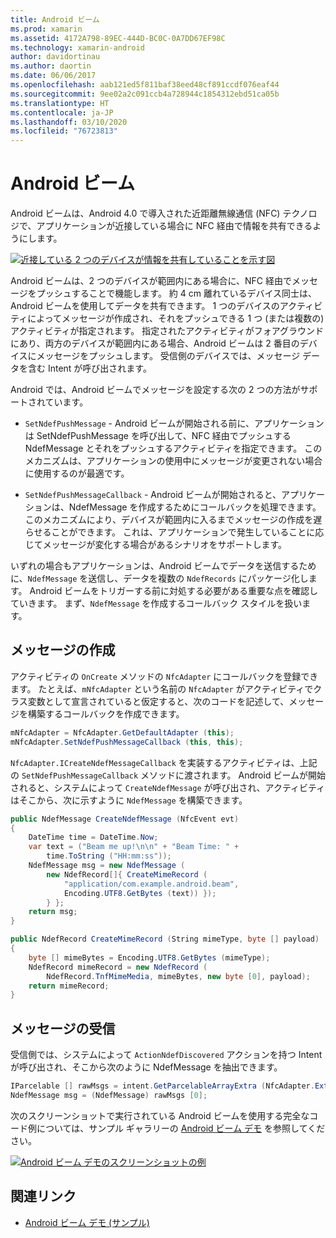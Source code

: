 ```yaml
---
title: Android ビーム
ms.prod: xamarin
ms.assetid: 4172A798-89EC-444D-BC0C-0A7DD67EF98C
ms.technology: xamarin-android
author: davidortinau
ms.author: daortin
ms.date: 06/06/2017
ms.openlocfilehash: aab121ed5f811baf38eed48cf891ccdf076eaf44
ms.sourcegitcommit: 9ee02a2c091ccb4a728944c1854312ebd51ca05b
ms.translationtype: HT
ms.contentlocale: ja-JP
ms.lasthandoff: 03/10/2020
ms.locfileid: "76723813"
---
```

# <a name="android-beam"></a>Android ビーム

Android ビームは、Android 4.0 で導入された近距離無線通信 (NFC) テクノロジで、アプリケーションが近接している場合に NFC 経由で情報を共有できるようにします。

[![近接している 2 つのデバイスが情報を共有していることを示す図](android-beam-images/androidbeam.png)](android-beam-images/androidbeam.png#lightbox)

Android ビームは、2 つのデバイスが範囲内にある場合に、NFC 経由でメッセージをプッシュすることで機能します。 約 4 cm 離れているデバイス同士は、Android ビームを使用してデータを共有できます。 1 つのデバイスのアクティビティによってメッセージが作成され、それをプッシュできる 1 つ (または複数の) アクティビティが指定されます。 指定されたアクティビティがフォアグラウンドにあり、両方のデバイスが範囲内にある場合、Android ビームは 2 番目のデバイスにメッセージをプッシュします。 受信側のデバイスでは、メッセージ データを含む Intent が呼び出されます。

Android では、Android ビームでメッセージを設定する次の 2 つの方法がサポートされています。

- `SetNdefPushMessage` - Android ビームが開始される前に、アプリケーションは SetNdefPushMessage を呼び出して、NFC 経由でプッシュする NdefMessage とそれをプッシュするアクティビティを指定できます。 このメカニズムは、アプリケーションの使用中にメッセージが変更されない場合に使用するのが最適です。

- `SetNdefPushMessageCallback` - Android ビームが開始されると、アプリケーションは、NdefMessage を作成するためにコールバックを処理できます。 このメカニズムにより、デバイスが範囲内に入るまでメッセージの作成を遅らせることができます。 これは、アプリケーションで発生していることに応じてメッセージが変化する場合があるシナリオをサポートします。

いずれの場合もアプリケーションは、Android ビームでデータを送信するために、`NdefMessage` を送信し、データを複数の `NdefRecords` にパッケージ化します。 Android ビームをトリガーする前に対処する必要がある重要な点を確認していきます。 まず、`NdefMessage` を作成するコールバック スタイルを扱います。

## <a name="creating-a-message"></a>メッセージの作成

アクティビティの `OnCreate` メソッドの `NfcAdapter` にコールバックを登録できます。 たとえば、`mNfcAdapter` という名前の `NfcAdapter` がアクティビティでクラス変数として宣言されていると仮定すると、次のコードを記述して、メッセージを構築するコールバックを作成できます。

```csharp
mNfcAdapter = NfcAdapter.GetDefaultAdapter (this);
mNfcAdapter.SetNdefPushMessageCallback (this, this);
```

`NfcAdapter.ICreateNdefMessageCallback` を実装するアクティビティは、上記の `SetNdefPushMessageCallback` メソッドに渡されます。 Android ビームが開始されると、システムによって `CreateNdefMessage` が呼び出され、アクティビティはそこから、次に示すように `NdefMessage` を構築できます。

```csharp
public NdefMessage CreateNdefMessage (NfcEvent evt)
{
    DateTime time = DateTime.Now;
    var text = ("Beam me up!\n\n" + "Beam Time: " +
        time.ToString ("HH:mm:ss"));
    NdefMessage msg = new NdefMessage (
        new NdefRecord[]{ CreateMimeRecord (
            "application/com.example.android.beam",
            Encoding.UTF8.GetBytes (text)) });
        } };
    return msg;
}

public NdefRecord CreateMimeRecord (String mimeType, byte [] payload)
{
    byte [] mimeBytes = Encoding.UTF8.GetBytes (mimeType);
    NdefRecord mimeRecord = new NdefRecord (
        NdefRecord.TnfMimeMedia, mimeBytes, new byte [0], payload);
    return mimeRecord;
}
```

## <a name="receiving-a-message"></a>メッセージの受信

受信側では、システムによって `ActionNdefDiscovered` アクションを持つ Intent が呼び出され、そこから次のように NdefMessage を抽出できます。

```csharp
IParcelable [] rawMsgs = intent.GetParcelableArrayExtra (NfcAdapter.ExtraNdefMessages);
NdefMessage msg = (NdefMessage) rawMsgs [0];
```

次のスクリーンショットで実行されている Android ビームを使用する完全なコード例については、サンプル ギャラリーの [Android ビーム デモ](https://docs.microsoft.com/samples/xamarin/monodroid-samples/androidbeamdemo) を参照してください。

[![Android ビーム デモのスクリーンショットの例](android-beam-images/24.png)](android-beam-images/24.png#lightbox)

## <a name="related-links"></a>関連リンク

- [Android ビーム デモ (サンプル)](https://docs.microsoft.com/samples/xamarin/monodroid-samples/androidbeamdemo)
